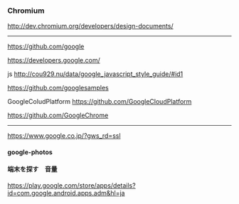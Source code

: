 ### Chromium
http://dev.chromium.org/developers/design-documents/

---



https://github.com/google

https://developers.google.com/

js
http://cou929.nu/data/google_javascript_style_guide/#id1


https://github.com/googlesamples

GoogleColudPlatform
https://github.com/GoogleCloudPlatform

https://github.com/GoogleChrome


---

https://www.google.co.jp/?gws_rd=ssl

#### google-photos

#### 端末を探す　音量
https://play.google.com/store/apps/details?id=com.google.android.apps.adm&hl=ja



```
```

```
```

```
```




